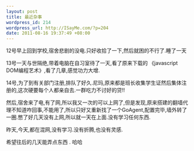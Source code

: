 ```yaml
--- 
layout: post
title: 最近杂事
wordpress_id: 214
wordpress_url: http://ISayMe.com/?p=204
date: 2011-08-16 19:37:49 +08:00
---
```

12号早上回到学校,宿舍悲剧的没电.只好收拾了一下,然后就困的不行了.睡了一天

13号一天与世隔绝,带着电脑在自习室待了一天,看了原来下载的 《javascript DOM编程艺术》,看了几章,感觉功力大增.

14号,为了到有关部门注册,排队了好久.尼玛,原来都是班长收集学生证然后集体注册的,这次硬要每个人都亲自去.一群吃力不讨好的贷!!

然后,宿舍来了电,有了网,所以我又一次的可以上网了,但是发现,原来搭建的翻墙代理不知道咋回事,不能用了,所以只好又重新找了一个GoAgent,配置完毕,墙外转了一圈.憋了好几天没有上网,所以就一天在上面.没有学习任何东西.

昨天,今天,都在混网,没有学习.没有折腾,也没有灵感.

希望往后的几天能弄点东西 . 哈哈
